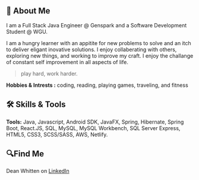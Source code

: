 ## 🚀 About Me
I am a Full Stack Java Engineer @ Genspark and a Software Development Student @ WGU.

I am a hungry learner with an appitite for new problems to solve and an itch to deliver eligant inovative solutions. I enjoy collaberating with others, exploring new things, and working to improve my craft. I enjoy the challange of constant self improvement in all aspects of life.

>  play hard, work harder.

**Hobbies & Intrests :** coding, reading, playing games, traveling, and fitness

## 🛠 Skills & Tools
**Tools:**
Java, Javascript, Android SDK, JavaFX, Spring, Hibernate, Spring Boot, React.JS, SQL, MySQL, MySQL Workbench, SQL Server Express, HTML5, CSS3, SCSS/SASS, AWS, Netlify.

## 🔍Find Me
 Dean Whitten on [LinkedIn](https://www.linkedin.com/in/deanwhitten/ "Dean Whitten on LinkedIn")
